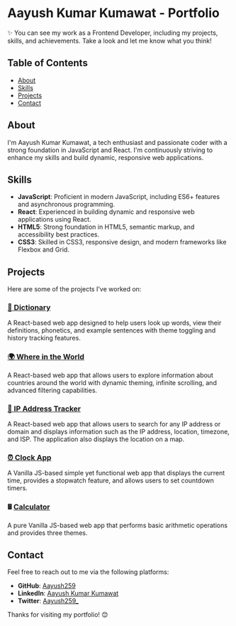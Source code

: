 # Aayush Kumar Kumawat - Portfolio

✨ You can see my work as a Frontend Developer, including my projects, skills, and achievements. Take a look and let me know what you think!

## Table of Contents

- [About](#about)
- [Skills](#skills)
- [Projects](#projects)
- [Contact](#contact)

## About

I'm Aayush Kumar Kumawat, a tech enthusiast and passionate coder with a strong foundation in JavaScript and React. I'm continuously striving to enhance my skills and build dynamic, responsive web applications.

## Skills

- **JavaScript**: Proficient in modern JavaScript, including ES6+ features and asynchronous programming.
- **React**: Experienced in building dynamic and responsive web applications using React.
- **HTML5**: Strong foundation in HTML5, semantic markup, and accessibility best practices.
- **CSS3**: Skilled in CSS3, responsive design, and modern frameworks like Flexbox and Grid.

## Projects

Here are some of the projects I've worked on:

### [📙 Dictionary](https://aayush259.github.io/Dictionary/)
A React-based web app designed to help users look up words, view their definitions, phonetics, and example sentences with theme toggling and history tracking features.

### [🌍 Where in the World](https://aayush259.github.io/Where-in-the-world/)
A React-based web app that allows users to explore information about countries around the world with dynamic theming, infinite scrolling, and advanced filtering capabilities.

### [📍 IP Address Tracker](https://aayush259.github.io/IP-Address-Tracker/)
A React-based web app that allows users to search for any IP address or domain and displays information such as the IP address, location, timezone, and ISP. The application also displays the location on a map.

### [⏰ Clock App](https://aayush259.github.io/Clock/)
A Vanilla JS-based simple yet functional web app that displays the current time, provides a stopwatch feature, and allows users to set countdown timers.

### 🖩 [Calculator](https://aayush259.github.io/Calculator-Challenge/)
A pure Vanilla JS-based web app that performs basic arithmetic operations and provides three themes.

## Contact

Feel free to reach out to me via the following platforms:

- **GitHub**: [Aayush259](https://github.com/Aayush259)
- **LinkedIn**: [Aayush Kumar Kumawat](https://www.linkedin.com/in/aayush-kumar-kumawat/)
- **Twitter**: [Aayush259_](https://x.com/Aayush259_)


Thanks for visiting my portfolio! 😊
